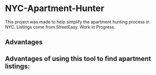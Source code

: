 # NYC-Apartment-Hunter
This project was made to help simplify the apartment hunting process in NYC. Listings come from StreetEasy. Work in Progress.

## Advantages
Advantages of using this tool to find apartment listings:
- 
